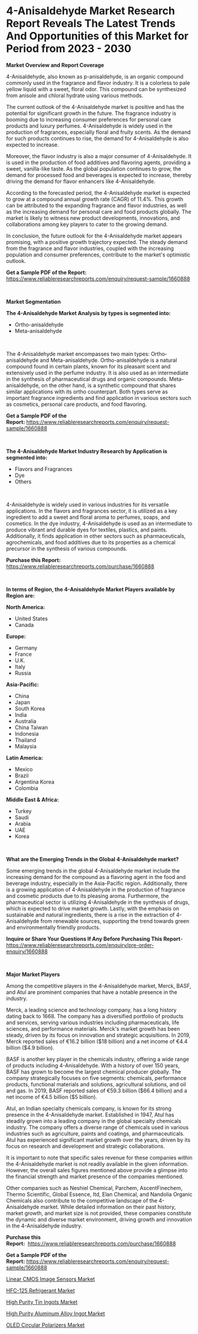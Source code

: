 <p><h1>4-Anisaldehyde Market Research Report Reveals The Latest Trends And Opportunities of this Market for Period from 2023 - 2030</h1></p><p><strong>Market Overview and Report Coverage</strong></p>
<p><p>4-Anisaldehyde, also known as p-anisaldehyde, is an organic compound commonly used in the fragrance and flavor industry. It is a colorless to pale yellow liquid with a sweet, floral odor. This compound can be synthesized from anisole and chloral hydrate using various methods.</p><p>The current outlook of the 4-Anisaldehyde market is positive and has the potential for significant growth in the future. The fragrance industry is booming due to increasing consumer preferences for personal care products and luxury perfumes. 4-Anisaldehyde is widely used in the production of fragrances, especially floral and fruity scents. As the demand for such products continues to rise, the demand for 4-Anisaldehyde is also expected to increase.</p><p>Moreover, the flavor industry is also a major consumer of 4-Anisaldehyde. It is used in the production of food additives and flavoring agents, providing a sweet, vanilla-like taste. As the global population continues to grow, the demand for processed food and beverages is expected to increase, thereby driving the demand for flavor enhancers like 4-Anisaldehyde.</p><p>According to the forecasted period, the 4-Anisaldehyde market is expected to grow at a compound annual growth rate (CAGR) of 11.4%. This growth can be attributed to the expanding fragrance and flavor industries, as well as the increasing demand for personal care and food products globally. The market is likely to witness new product developments, innovations, and collaborations among key players to cater to the growing demand.</p><p>In conclusion, the future outlook for the 4-Anisaldehyde market appears promising, with a positive growth trajectory expected. The steady demand from the fragrance and flavor industries, coupled with the increasing population and consumer preferences, contribute to the market's optimistic outlook.</p></p>
<p><strong>Get a Sample PDF of the Report:</strong> <a href="https://www.reliableresearchreports.com/enquiry/request-sample/1660888">https://www.reliableresearchreports.com/enquiry/request-sample/1660888</a></p>
<p>&nbsp;</p>
<p><strong>Market Segmentation</strong></p>
<p><strong>The 4-Anisaldehyde Market Analysis by types is segmented into:</strong></p>
<p><ul><li>Ortho-anisaldehyde</li><li>Meta-anisaldehyde</li></ul></p>
<p>&nbsp;</p>
<p><p>The 4-Anisaldehyde market encompasses two main types: Ortho-anisaldehyde and Meta-anisaldehyde. Ortho-anisaldehyde is a natural compound found in certain plants, known for its pleasant scent and extensively used in the perfume industry. It is also used as an intermediate in the synthesis of pharmaceutical drugs and organic compounds. Meta-anisaldehyde, on the other hand, is a synthetic compound that shares similar applications with its ortho counterpart. Both types serve as important fragrance ingredients and find application in various sectors such as cosmetics, personal care products, and food flavoring.</p></p>
<p><strong>Get a Sample PDF of the Report:</strong>&nbsp;<a href="https://www.reliableresearchreports.com/enquiry/request-sample/1660888">https://www.reliableresearchreports.com/enquiry/request-sample/1660888</a></p>
<p>&nbsp;</p>
<p><strong>The 4-Anisaldehyde Market Industry Research by Application is segmented into:</strong></p>
<p><ul><li>Flavors and Fragrances</li><li>Dye</li><li>Others</li></ul></p>
<p>&nbsp;</p>
<p><p>4-Anisaldehyde is widely used in various industries for its versatile applications. In the flavors and fragrances sector, it is utilized as a key ingredient to add a sweet and floral aroma to perfumes, soaps, and cosmetics. In the dye industry, 4-Anisaldehyde is used as an intermediate to produce vibrant and durable dyes for textiles, plastics, and paints. Additionally, it finds application in other sectors such as pharmaceuticals, agrochemicals, and food additives due to its properties as a chemical precursor in the synthesis of various compounds.</p></p>
<p><strong>Purchase this Report:</strong>&nbsp; <a href="https://www.reliableresearchreports.com/purchase/1660888">https://www.reliableresearchreports.com/purchase/1660888</a></p>
<p>&nbsp;</p>
<p><strong>In terms of Region, the 4-Anisaldehyde Market Players available by Region are:</strong></p>
<p>
    <p> <strong> North America: </strong>
        <ul>
            <li>United States</li>
            <li>Canada</li>
        </ul>
        </p> 
    <p> <strong> Europe: </strong>
        <ul>
            <li>Germany</li>
            <li>France</li>
            <li>U.K.</li>
            <li>Italy</li>
            <li>Russia</li>
        </ul>
        </p> 
    <p> <strong> Asia-Pacific: </strong>
        <ul>
            <li>China</li>
            <li>Japan</li>
            <li>South Korea</li>
            <li>India</li>
            <li>Australia</li>
            <li>China Taiwan</li>
            <li>Indonesia</li>
            <li>Thailand</li>
            <li>Malaysia</li>
        </ul>
        </p> 
    <p> <strong> Latin America: </strong>
        <ul>
            <li>Mexico</li>
            <li>Brazil</li>
            <li>Argentina Korea</li>
            <li>Colombia</li>
        </ul>
        </p> 
    <p> <strong> Middle East & Africa: </strong>
        <ul>
            <li>Turkey</li>
            <li>Saudi</li>
            <li>Arabia</li>
            <li>UAE</li>
            <li>Korea</li>
        </ul>
    </p>
    </p>
<p>&nbsp;</p>
<p><strong>What are the Emerging Trends in the Global 4-Anisaldehyde market?</strong></p>
<p><p>Some emerging trends in the global 4-Anisaldehyde market include the increasing demand for the compound as a flavoring agent in the food and beverage industry, especially in the Asia-Pacific region. Additionally, there is a growing application of 4-Anisaldehyde in the production of fragrance and cosmetic products due to its pleasing aroma. Furthermore, the pharmaceutical sector is utilizing 4-Anisaldehyde in the synthesis of drugs, which is expected to drive market growth. Lastly, with the emphasis on sustainable and natural ingredients, there is a rise in the extraction of 4-Anisaldehyde from renewable sources, supporting the trend towards green and environmentally friendly products.</p></p>
<p><strong>Inquire or Share Your Questions If Any Before Purchasing This Report</strong>- <a href="https://www.reliableresearchreports.com/enquiry/pre-order-enquiry/1660888">https://www.reliableresearchreports.com/enquiry/pre-order-enquiry/1660888</a></p>
<p>&nbsp;</p>
<p><strong>Major Market Players</strong></p>
<p><p>Among the competitive players in the 4-Anisaldehyde market, Merck, BASF, and Atul are prominent companies that have a notable presence in the industry.</p><p>Merck, a leading science and technology company, has a long history dating back to 1668. The company has a diversified portfolio of products and services, serving various industries including pharmaceuticals, life sciences, and performance materials. Merck's market growth has been steady, driven by its focus on innovation and strategic acquisitions. In 2019, Merck reported sales of €16.2 billion ($18 billion) and a net income of €4.4 billion ($4.9 billion).</p><p>BASF is another key player in the chemicals industry, offering a wide range of products including 4-Anisaldehyde. With a history of over 150 years, BASF has grown to become the largest chemical producer globally. The company strategically focuses on five segments: chemicals, performance products, functional materials and solutions, agricultural solutions, and oil and gas. In 2019, BASF reported sales of €59.3 billion ($66.4 billion) and a net income of €4.5 billion ($5 billion).</p><p>Atul, an Indian specialty chemicals company, is known for its strong presence in the 4-Anisaldehyde market. Established in 1947, Atul has steadily grown into a leading company in the global specialty chemicals industry. The company offers a diverse range of chemicals used in various industries such as agriculture, paints and coatings, and pharmaceuticals. Atul has experienced significant market growth over the years, driven by its focus on research and development and strategic collaborations.</p><p>It is important to note that specific sales revenue for these companies within the 4-Anisaldehyde market is not readily available in the given information. However, the overall sales figures mentioned above provide a glimpse into the financial strength and market presence of the companies mentioned.</p><p>Other companies such as Neshiel Chemical, Parchem, AscentFinechem, Thermo Scientific, Global Essence, Itd, Elan Chemical, and Nandolia Organic Chemicals also contribute to the competitive landscape of the 4-Anisaldehyde market. While detailed information on their past history, market growth, and market size is not provided, these companies constitute the dynamic and diverse market environment, driving growth and innovation in the 4-Anisaldehyde industry.</p></p>
<p><strong>Purchase this Report:</strong>&nbsp;&nbsp;<a href="https://www.reliableresearchreports.com/purchase/1660888">https://www.reliableresearchreports.com/purchase/1660888</a></p>
<p></p>
<p><strong>Get a Sample PDF of the Report:</strong>&nbsp;<a href="https://www.reliableresearchreports.com/enquiry/request-sample/1660888">https://www.reliableresearchreports.com/enquiry/request-sample/1660888</a></p>
<p><p><a href="https://medium.com/@jasperkuhic2023/decoding-linear-cmos-image-sensors-market-metrics-market-share-trends-and-growth-patterns-78464d499b30">Linear CMOS Image Sensors Market</a></p><p><a href="https://medium.com/@elwyncarter2023/hfc-125-refrigerant-market-analysis-its-cagr-market-segmentation-and-global-industry-overview-a17a23bc3543">HFC-125 Refrigerant Market</a></p><p><a href="https://medium.com/@edenkrajcik/high-purity-tin-ingots-market-comprehensive-assessment-by-type-application-and-geography-4ebbcb8b238a">High Purity Tin Ingots Market</a></p><p><a href="https://medium.com/@jensenklein/high-purity-aluminum-alloy-ingot-market-the-key-to-successful-business-strategy-forecast-till-2030-884dc58415ab">High Purity Aluminum Alloy Ingot Market</a></p><p><a href="https://medium.com/@vivianejast/oled-circular-polarizers-market-size-and-market-trends-complete-industry-overview-2023-to-2030-fbf09d96a433">OLED Circular Polarizers Market</a></p></p>